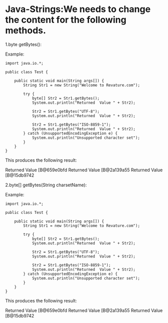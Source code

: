 
# Java-Strings:We needs to change the content for the following methods.

1.byte getBytes():

Example:
```
import java.io.*;

public class Test {

	public static void main(String args[]) {
		String Str1 = new String("Welcome to Revature.com");

		try {
			byte[] Str2 = Str1.getBytes();
			System.out.println("Returned  Value " + Str2);

			Str2 = Str1.getBytes("UTF-8");
			System.out.println("Returned  Value " + Str2);

			Str2 = Str1.getBytes("ISO-8859-1");
			System.out.println("Returned  Value " + Str2);
		} catch (UnsupportedEncodingException e) {
			System.out.println("Unsupported character set");
		}
	}
}
```
This produces the following result:

Returned  Value [B@659e0bfd
Returned  Value [B@2a139a55
Returned  Value [B@15db9742

2.byte[] getBytes(String charsetName):

Example:
```
import java.io.*;

public class Test {

	public static void main(String args[]) {
		String Str1 = new String("Welcome to Revature.com");

		try {
			byte[] Str2 = Str1.getBytes();
			System.out.println("Returned  Value " + Str2);

			Str2 = Str1.getBytes("UTF-8");
			System.out.println("Returned  Value " + Str2);

			Str2 = Str1.getBytes("ISO-8859-1");
			System.out.println("Returned  Value " + Str2);
		} catch (UnsupportedEncodingException e) {
			System.out.println("Unsupported character set");
		}
	}
}
```
This produces the following result:

Returned  Value [B@659e0bfd
Returned  Value [B@2a139a55
Returned  Value [B@15db9742




